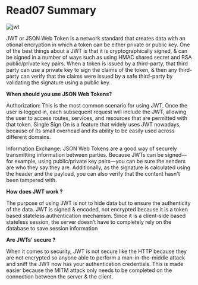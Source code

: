 # Read07 Summary

![jwt](https://miro.medium.com/max/2000/1*u3a-5xZDeudKrFGcxHzLew.png)

JWT or JSON Web Token is a network standard that creates data with an otional encryption in which a token can be either private or public key. One of the best things about a JWT is that it is cryptographically signed, & can be signed in a number of ways such as using HMAC shared secret and RSA public/private key pairs. When a token is issued by a third-party, that third party can use a private key to sign the claims of the token, & then any third-party can verify that the claims were issued by a safe third-party by validating the signature using a public key.

**When should you use JSON Web Tokens?**

Authorization: This is the most common scenario for using JWT. Once the user is logged in, each subsequent request will include the JWT, allowing the user to access routes, services, and resources that are permitted with that token. Single Sign On is a feature that widely uses JWT nowadays, because of its small overhead and its ability to be easily used across different domains.

Information Exchange: JSON Web Tokens are a good way of securely transmitting information between parties. Because JWTs can be signed—for example, using public/private key pairs—you can be sure the senders are who they say they are. Additionally, as the signature is calculated using the header and the payload, you can also verify that the content hasn't been tampered with.

**How does JWT work ?**

The purpose of using JWT is not to hide data but to ensure the authenticity of the data. JWT is signed & encoded, not encrypted because it is a token based stateless authentication mechanism. Since it is a client-side based stateless session, the server doesn’t have to completely rely on the database to save session information


**Are JWTs' secure ?**

When it comes to security, JWT is not secure like the HTTP because they are not encrypted so anyone able to perform a man-in-the-middle attack and sniff the JWT now has your authentication credentials. This is made easier because the MITM attack only needs to be completed on the connection between the server & the client.